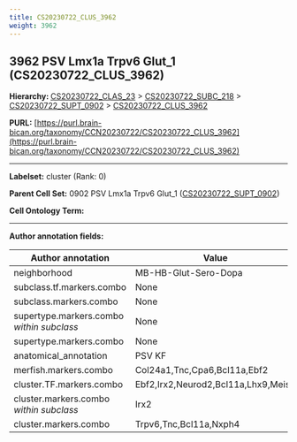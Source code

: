 ```yaml
---
title: CS20230722_CLUS_3962
weight: 3962
---
```

## 3962 PSV Lmx1a Trpv6 Glut_1 (CS20230722_CLUS_3962)
<b>Hierarchy: </b>
[CS20230722_CLAS_23](../CS20230722_CLAS_23) >
[CS20230722_SUBC_218](../CS20230722_SUBC_218) >
[CS20230722_SUPT_0902](../CS20230722_SUPT_0902) >
[CS20230722_CLUS_3962](../CS20230722_CLUS_3962)

**PURL:** [https://purl.brain-bican.org/taxonomy/CCN20230722/CS20230722_CLUS_3962](https://purl.brain-bican.org/taxonomy/CCN20230722/CS20230722_CLUS_3962)

---


**Labelset:** cluster (Rank: 0)

**Parent Cell Set:** 0902 PSV Lmx1a Trpv6 Glut_1 ([CS20230722_SUPT_0902](../CS20230722_SUPT_0902))



**Cell Ontology Term:** 

[MARKER GENES.]: #


---

[TRANSFERRED ANNOTATIONS.]: #


[AUTHOR ANNOTATION FIELDS.]: #


**Author annotation fields:**

| Author annotation | Value |
|-------------------|-------|
|neighborhood|MB-HB-Glut-Sero-Dopa|
|subclass.tf.markers.combo|None|
|subclass.markers.combo|None|
|supertype.markers.combo _within subclass_|None|
|supertype.markers.combo|None|
|anatomical_annotation|PSV KF|
|merfish.markers.combo|Col24a1,Tnc,Cpa6,Bcl11a,Ebf2|
|cluster.TF.markers.combo|Ebf2,Irx2,Neurod2,Bcl11a,Lhx9,Meis2|
|cluster.markers.combo _within subclass_|Irx2|
|cluster.markers.combo|Trpv6,Tnc,Bcl11a,Nxph4|
